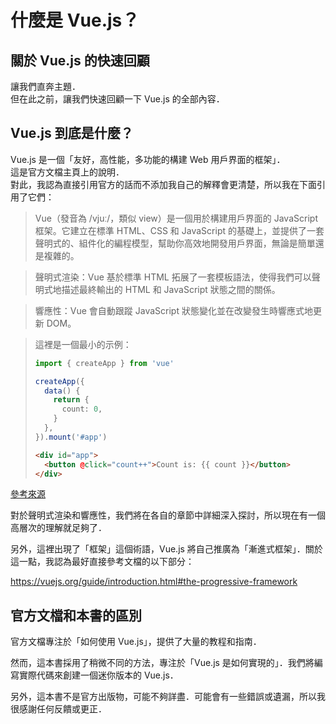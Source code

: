 # 什麼是 Vue.js？

## 關於 Vue.js 的快速回顧

讓我們直奔主題．  
但在此之前，讓我們快速回顧一下 Vue.js 的全部內容．

## Vue.js 到底是什麼？

Vue.js 是一個「友好，高性能，多功能的構建 Web 用戶界面的框架」．  
這是官方文檔主頁上的說明．  
對此，我認為直接引用官方的話而不添加我自己的解釋會更清楚，所以我在下面引用了它們：

> Vue（發音為 /vjuː/，類似 view）是一個用於構建用戶界面的 JavaScript 框架。它建立在標準 HTML、CSS 和 JavaScript 的基礎上，並提供了一套聲明式的、組件化的編程模型，幫助你高效地開發用戶界面，無論是簡單還是複雜的。

> 聲明式渲染：Vue 基於標準 HTML 拓展了一套模板語法，使得我們可以聲明式地描述最終輸出的 HTML 和 JavaScript 狀態之間的關係。

> 響應性：Vue 會自動跟蹤 JavaScript 狀態變化並在改變發生時響應式地更新 DOM。

> 這裡是一個最小的示例：
>
> ```ts
> import { createApp } from 'vue'
>
> createApp({
>   data() {
>     return {
>       count: 0,
>     }
>   },
> }).mount('#app')
> ```
>
> ```html
> <div id="app">
>   <button @click="count++">Count is: {{ count }}</button>
> </div>
> ```

[參考來源](https://vuejs.org/guide/introduction.html#what-is-vue)

對於聲明式渲染和響應性，我們將在各自的章節中詳細深入探討，所以現在有一個高層次的理解就足夠了．

另外，這裡出現了「框架」這個術語，Vue.js 將自己推廣為「漸進式框架」．關於這一點，我認為最好直接參考文檔的以下部分：

https://vuejs.org/guide/introduction.html#the-progressive-framework

## 官方文檔和本書的區別

官方文檔專注於「如何使用 Vue.js」，提供了大量的教程和指南．

然而，這本書採用了稍微不同的方法，專注於「Vue.js 是如何實現的」．我們將編寫實際代碼來創建一個迷你版本的 Vue.js．

另外，這本書不是官方出版物，可能不夠詳盡．可能會有一些錯誤或遺漏，所以我很感謝任何反饋或更正．
